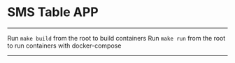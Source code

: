 # SMS Table APP

---

Run `make build` from the root to build containers
Run `make run` from the root to run containers with docker-compose

---

